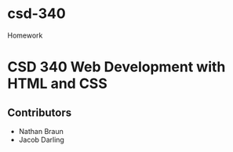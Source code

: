 # csd-340
Homework

# CSD 340 Web Development with HTML and CSS
## Contributors
- Nathan Braun
- Jacob Darling